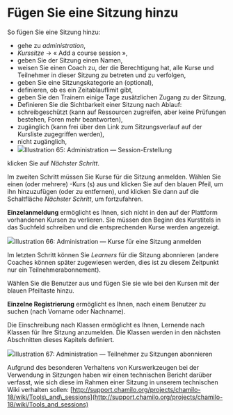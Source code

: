 
# Fügen Sie eine Sitzung hinzu

So fügen Sie eine Sitzung hinzu:

* gehe zu _administration_,
* _Kurssitze_ → « Add a course session »,
* geben Sie der Sitzung einen Namen,
* weisen Sie einen Coach zu, der die Berechtigung hat, alle Kurse und Teilnehmer in dieser Sitzung zu betreten und zu verfolgen,
* geben Sie eine Sitzungskategorie an \(optional\),
* definieren, ob es ein Zeitablauflimit gibt,
* geben Sie den Trainern einige Tage zusätzlichen Zugang zu der Sitzung,
* Definieren Sie die Sichtbarkeit einer Sitzung nach Ablauf:
 * schreibgeschützt \(kann auf Ressourcen zugreifen, aber keine Prüfungen bestehen, Foren mehr beantworten\),
 * zugänglich \(kann frei über den Link zum Sitzungsverlauf auf der Kursliste zugegriffen werden\),
 * nicht zugänglich,
* ![](../../.gitbook/assets/sessionajouter%20%283%29.png)Illustration 65: Administration — Session-Erstellung

 klicken Sie auf _Nächster Schritt_.

Im zweiten Schritt müssen Sie Kurse für die Sitzung anmelden. Wählen Sie einen \(oder mehrere\) -Kurs \(s\) aus und klicken Sie auf den blauen Pfeil, um ihn hinzuzufügen \(oder zu entfernen\), und klicken Sie dann auf die Schaltfläche _Nächster Schritt_, um fortzufahren.

**Einzelanmeldung** ermöglicht es Ihnen, sich nicht in den auf der Plattform vorhandenen Kursen zu verlieren. Sie müssen den Beginn des Kurstitels in das Suchfeld schreiben und die entsprechenden Kurse werden angezeigt.

![](../../.gitbook/assets/session-inscription%20%283%29.png)Illustration 66: Administration — Kurse für eine Sitzung anmelden

Im letzten Schritt können Sie _Learners_ für die Sitzung abonnieren \(andere Coaches können später zugewiesen werden, dies ist zu diesem Zeitpunkt nur ein Teilnehmerabonnement\).

Wählen Sie die Benutzer aus und fügen Sie sie wie bei den Kursen mit der blauen Pfeiltaste hinzu.

**Einzelne Registrierung** ermöglicht es Ihnen, nach einem Benutzer zu suchen \(nach Vorname oder Nachname\).

Die Einschreibung nach Klassen ermöglicht es Ihnen, Lernende nach Klassen für Ihre Sitzung anzumelden. Die Klassen werden in den nächsten Abschnitten dieses Kapitels definiert.

![](../../.gitbook/assets/session-inscription2%20%283%29.png)Illustration 67: Administration — Teilnehmer zu Sitzungen abonnieren

Aufgrund des besonderen Verhaltens von Kurswerkzeugen bei der Verwendung in Sitzungen haben wir einen technischen Bericht darüber verfasst, wie sich diese im Rahmen einer Sitzung in unserem technischen Wiki verhalten sollen: [http://support.chamilo.org/projects/chamilo-18/wiki/Tools\_and\_sessions](http://support.chamilo.org/projects/chamilo-18/wiki/Tools_and_sessions)